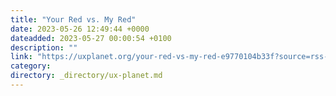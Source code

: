 ```yaml
---
title: "Your Red vs. My Red"
date: 2023-05-26 12:49:44 +0000
dateadded: 2023-05-27 00:00:54 +0100
description: ""
link: "https://uxplanet.org/your-red-vs-my-red-e9770104b33f?source=rss----819cc2aaeee0---4"
category:
directory: _directory/ux-planet.md
---
```

